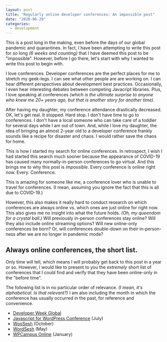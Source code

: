 ```yaml
---
layout: post
title: "Regularly online developer conferences: An impossible post"
date: "2020-06-29"
categories:
  - development
---
```


This is a post long in the making, even before the days of our global pandemic and quarantines. In fact, I have been attempting to write this post for _so_ long _(6 weeks and counting)_ that I have deemed this post to be "impossible". However, before I go there, let's start with why I wanted to write this post to begin with.

I love conferences. Developer conferences are the perfect places for me to stretch my geek-legs. I can see what other people are are working on. I can hear different perspectives about development best practices. Occasionally, I even hear interesting debates between competing Javacript libraries. Plus, I love speaking at conferences _(which is the ultimate surprise to anyone who knew me 20+ years ago, but that is another story for another time)_.

After having my daughter, my conference attendance drastically decreased. OK, let's get real. It stopped. Hard stop. I don't have time to go to conferences. I don't have a local someone who can take care of a toddler for several days while I am out of town. And, while I love my daughter, the idea of bringing an almost 2-year old to a developer conference frankly sounds like a recipe for disaster and chaos. I would rather save the chaos for home.

This is how I started my search for online conferences. In retrospect, I wish I had started this search much sooner because the appearance of COVID-19 has caused many normally-in-person conferences to go virtual. And this brings me to why this post is _impossible_. Every conference is online right now. Every. Conference.

This is amazing for someone like me, a conference lover who is unable to travel for conferences. (I mean, assuming you ignore the fact that this is all due to COVID-19.)

However, this also makes it really hard to conduct research on which conferences are always online vs. which ones are just online for right now. This also gives me no insight into what the future holds. _(Oh, my queendom for a crystal ball.)_ Will previously in-person conferences stay online? Will they also include online streaming options? Will new online-only conferences be born? Or, will conferences double-down on their in-person-ness after we are no longer in pandemic mode?

## Always online conferences, the short list.

Only time will tell, which means I will probably get back to this post in a year or so. However, I would like to present to you the _extremely_ short list of conferences that I could find and verify that they have been online-only in the "before time".

The following list is in no particular order of relevance. _(I mean, it's alphabetical. Is that relevant?)_ I am also including the month in which the conference has usually occurred in the past, for reference and convenience.

* [Developer Week Global](https://www.developerweek.com/global/)
* [Javascript for WordPress Conference](https://javascriptforwp.com/conference/) (July)
* [WooSesh](https://woosesh.com/) (October)
* [WordSesh](https://wordsesh.com/) (May)
* [WPCampus Online](https://online.wpcampus.org/) (January)
